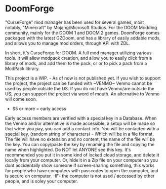 # DoomForge
"CurseForge" mod manager has been used for several games, most notably, "Minecraft" by Mojang/Microsoft Studios. For the DOOM Modding community, mainly for the DOOM 1 and DOOM 2 games. DoomForge comes packaged with the latest GZDoom, and has a library of easily addable mods, and allows you to manage mod orders, through API with ZDL. 

In short, it's CurseForge for DOOM. A full mod manager utilizing various tools. It will allow modpack creation, and allow you to easily click from a library of mods, and add them to the pack, or or to pick a pack from a ModPack library.

This project is a WIP. - As of now is not published yet.
If you wish to support the project, the project can be funded with ~VENMO~
Venmo cannot be used by people outside the US. If you do not have Venmo/are outside the US, you can support the project via word of mouth. An alternative to Venmo will come soon.

- $5 or more = early access

Early access members are verified with a special key in a Database.
When the Venmo and/or alternative is made accessible, a setup will be made so that when you pay, you can add a contact info. You will be contacted with a special key, (random string of characters) - Which will be in a file format. The file will have no extension and no content, the name of the file will be the key. You can copy/paste the key by renaming the file and copying the name when highlighted. Do NOT let ANYONE see this key. It's recommended you put it in some kind of locked cloud storage, and delete it locally from your computer. Or, hide it in a Zip file on your computer so you dont accidentally show someone if screen-sharing something, this works for people who have computers with passcodes to open the computer, and is secure on computer, -IF- the computer is not used / accessed by other people, and is soley your computer.
